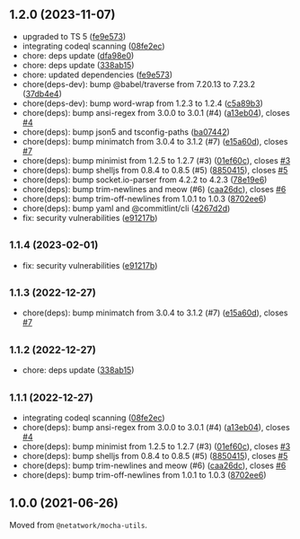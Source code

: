## 1.2.0 (2023-11-07)

* upgraded to TS 5 ([fe9e573](https://github.com/Netatwork-de/spy/commit/fe9e573))
* integrating codeql scanning ([08fe2ec](https://github.com/Netatwork-de/spy/commit/08fe2ec))
* chore: deps update ([dfa98e0](https://github.com/Netatwork-de/spy/commit/dfa98e0))
* chore: deps update ([338ab15](https://github.com/Netatwork-de/spy/commit/338ab15))
* chore: updated dependencies ([fe9e573](https://github.com/Netatwork-de/spy/commit/fe9e573))
* chore(deps-dev): bump @babel/traverse from 7.20.13 to 7.23.2 ([37db4e4](https://github.com/Netatwork-de/spy/commit/37db4e4))
* chore(deps-dev): bump word-wrap from 1.2.3 to 1.2.4 ([c5a89b3](https://github.com/Netatwork-de/spy/commit/c5a89b3))
* chore(deps): bump ansi-regex from 3.0.0 to 3.0.1 (#4) ([a13eb04](https://github.com/Netatwork-de/spy/commit/a13eb04)), closes [#4](https://github.com/Netatwork-de/spy/issues/4)
* chore(deps): bump json5 and tsconfig-paths ([ba07442](https://github.com/Netatwork-de/spy/commit/ba07442))
* chore(deps): bump minimatch from 3.0.4 to 3.1.2 (#7) ([e15a60d](https://github.com/Netatwork-de/spy/commit/e15a60d)), closes [#7](https://github.com/Netatwork-de/spy/issues/7)
* chore(deps): bump minimist from 1.2.5 to 1.2.7 (#3) ([01ef60c](https://github.com/Netatwork-de/spy/commit/01ef60c)), closes [#3](https://github.com/Netatwork-de/spy/issues/3)
* chore(deps): bump shelljs from 0.8.4 to 0.8.5 (#5) ([8850415](https://github.com/Netatwork-de/spy/commit/8850415)), closes [#5](https://github.com/Netatwork-de/spy/issues/5)
* chore(deps): bump socket.io-parser from 4.2.2 to 4.2.3 ([78e19e6](https://github.com/Netatwork-de/spy/commit/78e19e6))
* chore(deps): bump trim-newlines and meow (#6) ([caa26dc](https://github.com/Netatwork-de/spy/commit/caa26dc)), closes [#6](https://github.com/Netatwork-de/spy/issues/6)
* chore(deps): bump trim-off-newlines from 1.0.1 to 1.0.3 ([8702ee6](https://github.com/Netatwork-de/spy/commit/8702ee6))
* chore(deps): bump yaml and @commitlint/cli ([4267d2d](https://github.com/Netatwork-de/spy/commit/4267d2d))
* fix: security vulnerabilities ([e91217b](https://github.com/Netatwork-de/spy/commit/e91217b))


## <small>1.1.4 (2023-02-01)</small>

* fix: security vulnerabilities ([e91217b](https://github.com/Netatwork-de/spy/commit/e91217b))


## <small>1.1.3 (2022-12-27)</small>

* chore(deps): bump minimatch from 3.0.4 to 3.1.2 (#7) ([e15a60d](https://github.com/Netatwork-de/spy/commit/e15a60d)), closes [#7](https://github.com/Netatwork-de/spy/issues/7)

## <small>1.1.2 (2022-12-27)</small>

* chore: deps update ([338ab15](https://github.com/Netatwork-de/spy/commit/338ab15))

## <small>1.1.1 (2022-12-27)</small>

* integrating codeql scanning ([08fe2ec](https://github.com/Netatwork-de/spy/commit/08fe2ec))
* chore(deps): bump ansi-regex from 3.0.0 to 3.0.1 (#4) ([a13eb04](https://github.com/Netatwork-de/spy/commit/a13eb04)), closes [#4](https://github.com/Netatwork-de/spy/issues/4)
* chore(deps): bump minimist from 1.2.5 to 1.2.7 (#3) ([01ef60c](https://github.com/Netatwork-de/spy/commit/01ef60c)), closes [#3](https://github.com/Netatwork-de/spy/issues/3)
* chore(deps): bump shelljs from 0.8.4 to 0.8.5 (#5) ([8850415](https://github.com/Netatwork-de/spy/commit/8850415)), closes [#5](https://github.com/Netatwork-de/spy/issues/5)
* chore(deps): bump trim-newlines and meow (#6) ([caa26dc](https://github.com/Netatwork-de/spy/commit/caa26dc)), closes [#6](https://github.com/Netatwork-de/spy/issues/6)
* chore(deps): bump trim-off-newlines from 1.0.1 to 1.0.3 ([8702ee6](https://github.com/Netatwork-de/spy/commit/8702ee6))

## 1.0.0 (2021-06-26)

Moved from `@netatwork/mocha-utils`.

